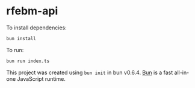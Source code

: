 # rfebm-api

To install dependencies:

```bash
bun install
```

To run:

```bash
bun run index.ts
```

This project was created using `bun init` in bun v0.6.4. [Bun](https://bun.sh) is a fast all-in-one JavaScript runtime.
